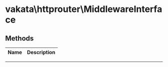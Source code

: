 # vakata\httprouter\MiddlewareInterface


## Methods

| Name | Description |
|------|-------------|

---


